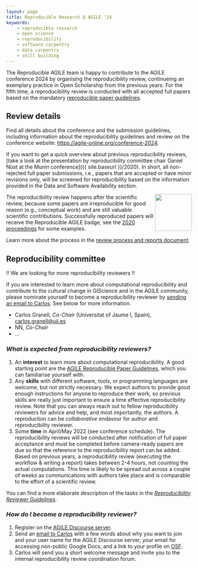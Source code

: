 ```yaml
---
layout: page
title: Reproducible Research @ AGILE '24
keywords:
    - reproducible research
    - open science
    - reproducibility
    - software carpentry
    - data carpentry
    - skill building
---
```


The Reproducible AGILE team is happy to contribute to the AGILE conference 2024 by organising the reproducibility review, continueing an exemplary practice in Open Scholarship from the previous years.
For the fifth time, a reproducibility review is conducted with all accepted full papers based on the mandatory [reproducible paper guidelines](https://doi.org/10.17605/OSF.IO/CB7Z8).

<!--

**The reproducibility reviews are published on OSF at 👉 <https://osf.io/> 👈**.

## Report

NN presented an overview on the reproducibility review process and its results on behalf of reproducibility committee chair Daniel Nüst at the final day of the conference.
The slides are published at <https://osf.io/XXX>.

A more extensive written report is published in [the document about the reproducibility review process](https://docs.google.com/document/d/1JHCQV7GP3YkKwp0Nii3dt3p3Y45hU56Xz2cr-xJVz34/edit#).

-->

## Review details

Find all details about the conference and the submission guidelines, including information about the reproducibility guidelines and review on the conference website: <https://agile-online.org/conference-2024>.

If you want to get a quick overview about previous reproducibility reviews, [take a look at the presentation by reproducibility committee chair Daniel Nüst at the Munin conference]({{ site.baseurl }}/2020).
In short, all non-rejected full paper submissions, i.e., papers that are accepted or have minor revisions only, will be screened for reproducibility based on the information provided in the Data and Software Availability section.

<img style="float: right" width="100" src="{{ site.baseurl }}/public/images/badge/AGILE-reproducible-badge_square.png" />

The reproducibility review happens after the scientific review, because some papers are irreproducible for good reason (e.g., conceptual work) and are still valuable scientific contributions.
Successfully reproduced papers will receive the Reproducible AGILE badge, see the [2020 proceedings](https://agile-giss.copernicus.org/articles/1/index.html) for some examples.

Learn more about the process in the [review process and reports document](https://osf.io/7rjpe/).

## Reproducibility committee

‼️ We are looking for more reproducibility reviewers ‼️

If you are interested to learn more about computational reproducibility and contribute to the cultural change in GIScience and in the AGILE community, please nominate yourself to become a reproducibility reviewer by [sending an email to Carlos](mailto:carlos.granell@uji.es).
See below for more information.

- Carlos Granell, _Co-Chair_ (Universitat of Jaume I, Spain), carlos.granell@uji.es
- NN, _Co-Chair_
- ...

### _What is expected from reproducibility reviewers?_

1. An **interest** to learn more about computational reproducibility.
   A good starting point are the [AGILE Reproducible Paper Guidelines](https://doi.org/10.17605/OSF.IO/CB7Z8), which you can familiarise yourself with.
1. Any **skills** with different software, tools, or programming languages are welcome, but not strictly necessary.
   We expect authors to provide good enough instructions for anyone to reproduce their work, so previous skills are really just important to ensure a time effective reproducibility review. Note that you can always reach out to fellow reproducibility reviewers for advice and help, and most importantly, the authors. A reproduction can be _collaborative_ endavour for author and reproducibility reviewer.
1. Some **time** in April/May 2022 (see conference schedule). The reproducibility reviews will be conducted after notification of full paper acceptance and must be completed before camera-ready papers are due so that the reference to the reproducibility report can be added.
   Based on previous years, a reproducibility review (executing the workflow & writing a report) takes between 2-4 hours, not counting the actual computations. This time is likely to be spread out across a couple of weeks as communications with authors take place and is comparable to the effort of a scientific review.

You can find a more elaborate description of the tasks in the [_Reproducibility Reviewer Guidelines_](https://doi.org/10.17605/OSF.IO/CB7Z8).

### _How do I become a reproducibility reviewer?_

1. Register on the [AGILE Discourse server](https://discourse.agile-online.org/).
2. Send an [email to Carlos](mailto:carlos.granell@uji.es) with a few words about why you want to join and your user name for the AGILE Discourse server, your email for accessing non-public Google Docs, and a link to your profile on [OSF](https://osf.io/).
3. Carlos will send you a short welcome message and invite you to the internal reproducibility review coordination forum.
